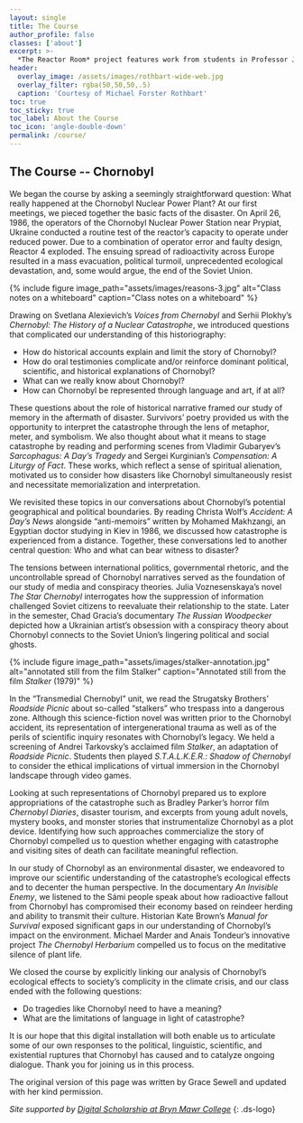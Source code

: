 ```yaml
---
layout: single
title: The Course
author_profile: false
classes: ['about']
excerpt: >-
  *The Reactor Room* project features work from students in Professor José Vergara’s course RUSSB220 Chornobyl taught at Bryn Mawr College (Fall 2023) and RUSS043 Chernobyl: Nuclear Narratives and the Environment at Swarthmore College (Spring 2020). 
header:
  overlay_image: /assets/images/rothbart-wide-web.jpg
  overlay_filter: rgba(50,50,50,.5)
  caption: 'Courtesy of Michael Forster Rothbart'
toc: true
toc_sticky: true
toc_label: About the Course
toc_icon: 'angle-double-down'
permalink: /course/
---
```


## The Course -- Chornobyl

We began the course by asking a seemingly straightforward question: What really happened at the Chornobyl Nuclear Power Plant? At our first meetings, we pieced together the basic facts of the disaster. On April 26, 1986, the operators of the Chornobyl Nuclear Power Station near Prypiat, Ukraine conducted a routine test of the reactor’s capacity to operate under reduced power. Due to a combination of operator error and faulty design, Reactor 4 exploded. The ensuing spread of radioactivity across Europe resulted in a mass evacuation, political turmoil, unprecedented ecological devastation, and, some would argue, the end of the Soviet Union.

{% include figure image_path="assets/images/reasons-3.jpg" alt="Class notes on a whiteboard" caption="Class notes on a whiteboard" %}

Drawing on Svetlana Alexievich’s *Voices from Chernobyl* and Serhii Plokhy’s *Chernobyl: The History of a Nuclear Catastrophe*, we introduced questions that complicated our understanding of this historiography: 

- How do historical accounts explain and limit the story of Chornobyl?  
- How do oral testimonies complicate and/or reinforce dominant political, scientific, and historical explanations of Chornobyl? 
- What can we really know about Chornobyl?
- How can Chornobyl be represented through language and art, if at all?

These questions about the role of historical narrative framed our study of memory in the aftermath of disaster. Survivors’ poetry provided us with the opportunity to interpret the catastrophe through the lens of metaphor, meter, and symbolism. We also thought about what it means to stage catastrophe by reading and performing scenes from Vladimir Gubaryev’s *Sarcophagus: A Day’s Tragedy* and Sergei Kurginian’s *Compensation: A Liturgy of Fact*. These works, which reflect a sense of spiritual alienation, motivated us to consider how disasters like Chornobyl simultaneously resist and necessitate memorialization and interpretation. 

We revisited these topics in our conversations about Chornobyl’s potential geographical and political boundaries. By reading Christa Wolf’s *Accident: A Day’s News* alongside “anti-memoirs” written by Mohamed Makhzangi, an Egyptian doctor studying in Kiev in 1986, we discussed how catastrophe is experienced from a distance. Together, these conversations led to another central question: Who and what can bear witness to disaster? 

The tensions between international politics, governmental rhetoric, and the uncontrollable spread of Chornobyl narratives served as the foundation of our study of media and conspiracy theories. Julia Voznesenskaya’s novel *The Star Chernobyl* interrogates how the suppression of information challenged Soviet citizens to reevaluate their relationship to the state. Later in the semester, Chad Gracia’s documentary *The Russian Woodpecker* depicted how a Ukrainian artist’s obsession with a conspiracy theory about Chornobyl connects to the Soviet Union’s lingering political and social ghosts.

{% include figure image_path="assets/images/stalker-annotation.jpg" alt="annotated still from the film Stalker" caption="Annotated still from the film *Stalker* (1979)" %}

In the “Transmedial Chernobyl” unit, we read the Strugatsky Brothers’ *Roadside Picnic* about so-called “stalkers” who trespass into a dangerous zone. Although this science-fiction novel was written prior to the Chornobyl accident, its representation of intergenerational trauma as well as of the perils of scientific inquiry resonates with Chornobyl’s legacy. We held a screening of Andrei Tarkovsky’s acclaimed film *Stalker*, an adaptation of *Roadside Picnic*. Students then played *S.T.A.L.K.E.R.: Shadow of Chernobyl* to consider the ethical implications of virtual immersion in the Chornobyl landscape through video games.

Looking at such representations of Chornobyl prepared us to explore appropriations of the catastrophe such as Bradley Parker’s horror film *Chernobyl Diaries*, disaster tourism, and excerpts from young adult novels, mystery books, and monster stories that instrumentalize Chornobyl as a plot device. Identifying how such approaches commercialize the story of Chornobyl compelled us to question whether engaging with catastrophe and visiting sites of death can facilitate meaningful reflection.

In our study of Chornobyl as an environmental disaster, we endeavored to improve our scientific understanding of the catastrophe’s ecological effects and to decenter the human perspective. In the documentary *An Invisible Enemy*, we listened to the Sámi people speak about how radioactive fallout from Chornobyl has compromised their economy based on reindeer herding and ability to transmit their culture. Historian Kate Brown’s *Manual for Survival* exposed significant gaps in our understanding of Chornobyl’s impact on the environment. Michael Marder and Anais Tondeur’s innovative project *The Chernobyl Herbarium* compelled us to focus on the meditative silence of plant life.

We closed the course by explicitly linking our analysis of Chornobyl’s ecological effects to society’s complicity in the climate crisis, and our class ended with the following questions:

- Do tragedies like Chornobyl need to have a meaning?  
- What are the limitations of language in light of catastrophe?

It is our hope that this digital installation will both enable us to articulate some of our own responses to the political, linguistic, scientific, and existential ruptures that Chornobyl has caused and to catalyze ongoing dialogue. Thank you for joining us in this process.

The original version of this page was written by Grace Sewell and updated with her kind permission.

*Site supported by [Digital Scholarship at Bryn Mawr College](http://digitalscholarship.brynmawr.edu/)*
{: .ds-logo}
<!--stackedit_data:
eyJoaXN0b3J5IjpbMTcyNzg5MzcwMl19
-->

